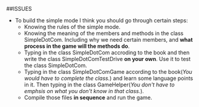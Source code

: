 ##ISSUES
*	To build the simple mode I think you should go through certain steps:
	*	Knowing the rules of the simple mode.
	*	Knowing the meaning of the members and methods in the class SimpleDotCom. Including why we need certain members, and <b>what process in the game will the methods do</b>.
	*	Typing in the class SimpleDotCom accroding to the book and then write the class SimpleDotComTestDrive <b>on your own</b>. Use it to test the class SimpleDotCom.
	*	Typing in the class SimpleDotComGame according to the book(<i>You would have to complete the class.</i>) and learn some language points in it. Then typing in the class GameHelper(<i>You don't have to emphsis on what you don't know in that class.</i>).
	*	Compile those files **in sequence** and run the game. 